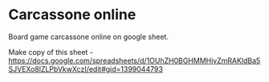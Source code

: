# Carcassone online
Board game carcassone online on google sheet.

Make copy of this sheet - https://docs.google.com/spreadsheets/d/1OUhZH0BGHMMHjyZmRAKldBa5SJVEXo8lZLPbVkwXczI/edit#gid=1399044793
